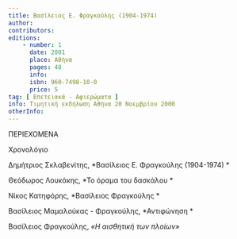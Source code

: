 ```yaml
---
title: Βασίλειος Ε. Φραγκούλης (1904-1974)
author: 
contributors: 
editions: 
    - number: 1
      date: 2001
      place: Αθήνα
      pages: 48
      info: 
      isbn: 960-7498-10-0
      price: 5
tag: [ Επετειακά - Αφιερώματα ]
info: Τιμητική εκδήλωση Αθήνα 20 Νοεμβρίου 2000
otherInfo:
---
```


ΠΕΡΙΕΧΟΜΕΝΑ

Χρονολόγιο

Δημήτριος Σκλαβενίτης, *Βασίλειος Ε. Φραγκούλης \(1904-1974\) *

Θεόδωρος Λουκάκης, *Το όραμα του δασκάλου *

Νίκος Κατηφόρης, *Βασίλειος Φραγκούλης *

Βασίλειος Μαμαλούκας - Φραγκούλης, *Αντιφώνηση *

Βασίλειος Φραγκούλης, *«Η αισθητική των πλοίων»*
